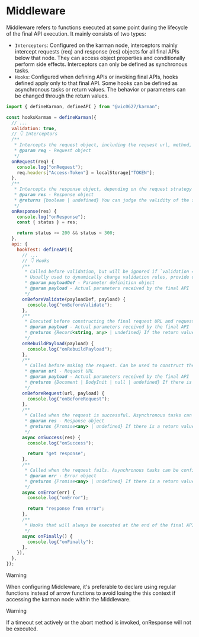 # Middleware

Middleware refers to functions executed at some point during the lifecycle of the final API execution. It mainly consists of two types:

- `Interceptors`: Configured on the karman node, interceptors mainly intercept requests (req) and response (res) objects for all final APIs below that node. They can access object properties and conditionally perform side effects. Interceptors can only be defined as synchronous tasks.
- `Hooks`: Configured when defining APIs or invoking final APIs, hooks defined apply only to that final API. Some hooks can be defined as asynchronous tasks or return values. The behavior or parameters can be changed through the return values.

```js
import { defineKarman, defineAPI } from "@vic0627/karman";

const hooksKarman = defineKarman({
  // ...
  validation: true,
  // 👇 Interceptors
  /**
   * Intercepts the request object, including the request url, method, headers, and other request configurations
   * @param req - Request object
   */
  onRequest(req) {
    console.log("onRequest");
    req.headers["Access-Token"] = localStorage["TOKEN"];
  },
  /**
   * Intercepts the response object, depending on the request strategy chosen for each final API, there may be different specifications. Caution should be exercised when accessing object properties.
   * @param res - Response object
   * @returns {boolean | undefined} You can judge the validity of the status code and return a boolean value. By default, it is in the range of >= 200 and < 300.
   */
  onResponse(res) {
    console.log("onResponse");
    const { status } = res;

    return status >= 200 && status < 300;
  },
  api: {
    hookTest: defineAPI({
      // ...
      // 👇 Hooks
      /**
       * Called before validation, but will be ignored if `validation === false`
       * Usually used to dynamically change validation rules, provide default parameter values, or manually validate more complex parameter types
       * @param payloadDef - Parameter definition object
       * @param payload - Actual parameters received by the final API
       */
      onBeforeValidate(payloadDef, payload) {
        console.log("onBeforeValidate");
      },
      /**
       * Executed before constructing the final request URL and request body. Can be used to provide default parameter values or perform other data processing actions on the payload object
       * @param payload - Actual parameters received by the final API
       * @returns {Record<string, any> | undefined} If the return value is an object, it will be used as the new payload to construct the URL and request body
       */
      onRebuildPayload(payload) {
        console.log("onRebuildPayload");
      },
      /**
       * Called before making the request. Can be used to construct the request body, such as creating FormData, etc.
       * @param url - Request URL
       * @param payload - Actual parameters received by the final API
       * @returns {Document | BodyInit | null | undefined} If there is a return value, it will be used as the request body when sending the final request
       */
      onBeforeRequest(url, payload) {
        console.log("onBeforeRequest");
      },
      /**
       * Called when the request is successful. Asynchronous tasks can be configured, usually used for preliminary data processing after receiving the response
       * @param res - Response object
       * @returns {Promise<any> | undefined} If there is a return value, it will be the return value of the final API
       */
      async onSuccess(res) {
        console.log("onSuccess");

        return "get response";
      },
      /**
       * Called when the request fails. Asynchronous tasks can be configured, usually used for error handling
       * @param err - Error object
       * @returns {Promise<any> | undefined} If there is a return value, the final API will not throw an error, and the return value of onError will be used as the return value when an error occurs in the final API
       */
      async onError(err) {
        console.log("onError");

        return "response from error";
      },
      /**
       * Hooks that will always be executed at the end of the final API. Asynchronous tasks can be configured, usually used for side effects
       */
      async onFinally() {
        console.log("onFinally");
      },
    }),
  },
});
```

> [!WARNING]
> When configuring Middleware, it's preferable to declare using regular functions instead of arrow functions to avoid losing the this context if accessing the karman node within the Middleware.

> [!WARNING]
> If a timeout set actively or the abort method is invoked, onResponse will not be executed.
